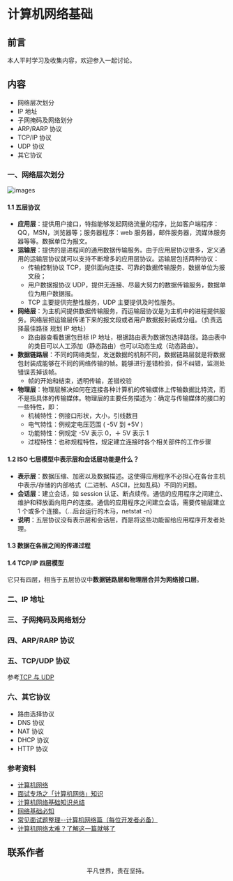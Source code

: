 # 计算机网络基础

## 前言

本人平时学习及收集内容，欢迎参入一起讨论。

## 内容

- 网络层次划分
- IP 地址
- 子网掩码及网络划分
- ARP/RARP 协议
- TCP/IP 协议
- UDP 协议
- 其它协议

### 一、网络层次划分

![images](net.png)

#### 1.1 五层协议

- **应用层**：提供用户接口，特指能够发起网络流量的程序，比如客户端程序：QQ，MSN，浏览器等；服务器程序：web 服务器，邮件服务器，流媒体服务器等等。数据单位为报文。
- **运输层**：提供的是进程间的通用数据传输服务。由于应用层协议很多，定义通用的运输层协议就可以支持不断增多的应用层协议。运输层包括两种协议：
  - 传输控制协议 TCP，提供面向连接、可靠的数据传输服务，数据单位为报文段；
  - 用户数据报协议 UDP，提供无连接、尽最大努力的数据传输服务，数据单位为用户数据报。
  - TCP 主要提供完整性服务，UDP 主要提供及时性服务。
- **网络层**：为主机间提供数据传输服务，而运输层协议是为主机中的进程提供服务。网络层把运输层传递下来的报文段或者用户数据报封装成分组。（负责选择最佳路径 规划 IP 地址）
  - 路由器查看数据包目标 IP 地址，根据路由表为数据包选择路径。路由表中的类目可以人工添加（静态路由）也可以动态生成（动态路由）。
- **数据链路层**：不同的网络类型，发送数据的机制不同，数据链路层就是将数据包封装成能够在不同的网络传输的帧。能够进行差错检验，但不纠错，监测处错误丢掉该帧。
  - 帧的开始和结束，透明传输，差错校验
- **物理层**：物理层解决如何在连接各种计算机的传输媒体上传输数据比特流，而不是指具体的传输媒体。物理层的主要任务描述为：确定与传输媒体的接口的一些特性，即：
  - 机械特性：例接口形状，大小，引线数目
  - 电气特性：例规定电压范围 ( -5V 到 +5V )
  - 功能特性：例规定 -5V 表示 0，＋ 5V 表示 1
  - 过程特性：也称规程特性，规定建立连接时各个相关部件的工作步骤

#### 1.2 ISO 七层模型中表示层和会话层功能是什么？

- **表示层**：数据压缩、加密以及数据描述。这使得应用程序不必担心在各台主机中表示/存储的内部格式（二进制、ASCII，比如乱码）不同的问题。
- **会话层**：建立会话，如 session 认证、断点续传。通信的应用程序之间建立、维护和释放面向用户的连接。通信的应用程序之间建立会话，需要传输层建立 1 个或多个连接。（...后台运行的木马，netstat -n）
- **说明**：五层协议没有表示层和会话层，而是将这些功能留给应用程序开发者处理。

#### 1.3 数据在各层之间的传递过程

#### 1.4 TCP/IP 四层模型

它只有四层，相当于五层协议中**数据链路层和物理层合并为网络接口层**。

### 二、IP 地址

### 三、子网掩码及网络划分

### 四、ARP/RARP 协议

### 五、TCP/UDP 协议

参考[TCP 与 UDP](https://km.xiaowuzi.info/cs/tcp.html)

### 六、其它协议

- 路由选择协议
- DNS 协议
- NAT 协议
- DHCP 协议
- HTTP 协议

### 参考资料

- [计算机网络](https://github.com/frank-lam/fullstack-tutorial/blob/master/notes/%E8%AE%A1%E7%AE%97%E6%9C%BA%E7%BD%91%E7%BB%9C.md)
- [面试专场之「计算机网络」知识](https://mp.weixin.qq.com/s/4UCkjMpFSy_mvvHdjUVPCw)
- [计算机网络基础知识总结](https://www.cnblogs.com/maybe2030/p/4781555.html)
- [网络基础必知](https://www.cnblogs.com/renfanzi/p/5783937.html)
- [常见面试题整理--计算机网络篇（每位开发者必备）](https://zhuanlan.zhihu.com/p/24001696)
- [计算机网络太难？了解这一篇就够了](https://zhuanlan.zhihu.com/p/84316213)

## 联系作者

<div align="center">
    <p>
        平凡世界，贵在坚持。
    </p>
    <img :src="$withBase('/about/contact.png')" />
</div>
